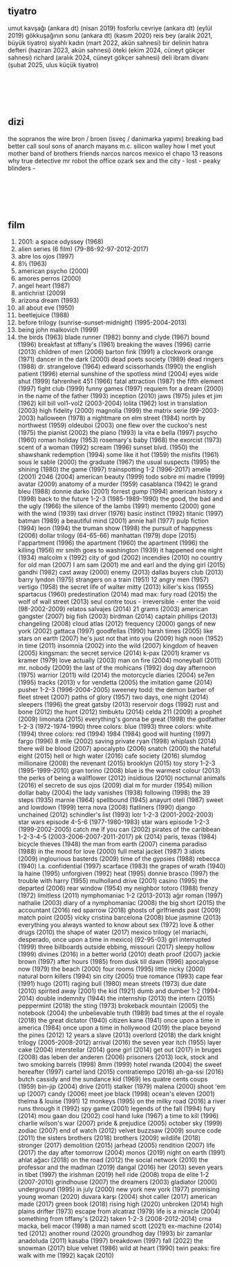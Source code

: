 ## tiyatro

umut kavşağı (ankara dt) (nisan 2019)
fosforlu cevriye (ankara dt) (eylül 2019)
gökkuşağının sonu (ankara dt) (kasım 2020)
reis bey (aralık 2021, büyük tiyatro)
siyahlı kadın (mart 2022, akün sahnesi)
bir delinin hatıra defteri (haziran 2023, akün sahnesi)
öteki (ekim 2024, cüneyt gökçer sahnesi)
richard (aralık 2024, cüneyt gökçer sahnesi)
deli ibram divanı (şubat 2025, ulus küçük tiyatro)

<br></br>
<br></br>

## dizi

the sopranos
the wire
bron / broen (isveç / danimarka yapımı)
breaking bad
better call soul
sons of anarch
mayans m.c.
silicon walley
how I met yout mother
band of brothers
friends
narcos
narcos mexico
el chapo
13 reasons why
true detective
mr robot
the office
ozark
sex and the city -
lost -
peaky blinders -

<br></br>
<br></br>


## film

1.    2001: a space odyssey (1968)
2.    alien series (6 film) (79-86-92-97-2012-2017)
3.    abre los ojos (1997) 
4.    8½ (1963)
5.    american psycho (2000)
6.    amores perros (2000)
7.    angel heart (1987)
8.    antichrist (2009)
9. arizona dream (1993)
10. all about eve (1950)
11. beetlejuice (1988)
12. before trilogy (sunrise-sunset-midnight) (1995-2004-2013)
13. being john malkovich (1999)
14. the birds (1963)
 blade runner (1982)
 bonny and clyde (1967)
 bound (1996)
 breakfast at tiffany's (1961)
 breaking the waves (1996)
 carrie (2013)
 children of men (2006)
 barton fink (1991)
 a clockwork orange (1971)
 dancer in the dark (2000)
 dead poets society (1989)
 dead ringers (1988)
 dr. strangelove (1964)
 edward scissorhands (1990)
 the english patient (1996)
 eternal sunshine of the spotless mind (2004)
 eyes wide shut (1999)
 fahrenheit 451 (1966)
 fatal attraction (1987)
 the fifth element (1997)
 fight club (1999)
 funny games (1997)
 requiem for a dream (2000)
 in the name of the father (1993)
 inception (2010)
 jaws (1975)
 jules et jim (1962)
 kill bill vol1-vol2 (2003-2004)
 lolita (1962)
 lost in translation (2003)
 high fidelity (2000)
 magnolia (1999)
 the matrix serie (99-2003-2003)
 halloween (1978)
 a nightmare on elm street (1984)
 north by northwest (1959)
 oldeuboi (2003)
 one flew over the cuckoo's nest (1975)
 the pianist (2002)
 the piano (1993)
 la vita e bella (1997)
 psycho (1960)
 roman holiday (1953)
 rosemary's baby (1968)
 the exorcist (1973)
 scent of a woman (1992)
 scream (1996)
 sunset blvd. (1950)
 the shawshank redemption (1994)
 some like it hot (1959)
 the misfits (1961)
 sous le sable (2000)
 the graduate (1967)
 the usual suspects (1995)
 the shining (1980)
 the game (1997)
 trainspotting 1-2 (1996-2017)
 amelie (2001)
 2046 (2004)
 american beauty (1999)
 todo sobre mi madre (1999)
 avatar (2009)
 anatomy of a murder (1959)
 casablanca (1942)
 le grand bleu (1988)
 donnie darko (2001)
 forrest gump (1994)
 american history x (1998)
 back to the future 1-2-3 (1985-1989-1990)
 the good, the bad and the ugly (1966)
 the silence of the lambs (1991)
 memento (2000)
 gone with the wind (1939)
 taxi driver (1976)
 basic instinct (1992)
 titanic (1997)
 batman (1989)
 a beautiful mind (2001)
 annie hall (1977)
 pulp fiction (1994)
 leon (1994)
 the truman show (1998)
 the pursuit of happyness (2006)
 dollar trilogy (64-65-66)
 manhattan (1979)
 dope (2015)
 l'appartment (1996)
 the apartment (1960)
 the apartment (1996)
 the killing (1956)
 mr smith goes to washington (1939)
 it happened one night (1934)
 malcolm x (1992)
 city of god (2002)
 incendies (2010)
 no country for old man (2007)
 I am sam (2001)
 me and earl and the dying girl (2015)
 gandhi (1982)
 cast away (2000)
 enemy (2013)
 dallas buyers club (2013)
 barry lyndon (1975)
 strangers on a train (1951)
 12 angry men (1957)
 vertigo (1958)
 the secret life of walter mitty (2013)
 killer's kiss (1955)
 spartacus (1960)
 predestination (2014)
 mad max: fury road (2015)
 the wolf of wall street (2013)
 seul contre tous - irreversible - enter the void (98-2002-2009)
 relatos salvajes (2014)
 21 grams (2003)
 american gangster (2007)
 big fish (2003)
 birdman (2014)
 captain phillips (2013)
 changeling (2008)
 cloud atlas (2012)
 frequency (2000)
 gangs of new york (2002)
 gattaca (1997)
 goodfellas (1990)
 harsh times (2005)
 like stars on earth (2007)
 he's just not that into you (2009)
 high noon (1952)
 in time (2011)
 insomnia (2002)
 into the wild (2007)
 kingdom of heaven (2005)
 kingsman: the secret service (2014)
 k-pax (2001)
 kramer vs kramer (1979)
 love actually (2003)
 man on fire (2004)
 moneyball (2011)
 mr. nobody (2009)
 the last of the mohicans (1992)
 dog day afternoon (1975)
 warrior (2011)
 wild (2014)
 the motorcycle diaries (2004)
 se7en (1995)
 tracks (2013)
 v for vendetta (2005)
 the imitation game (2014)
 pusher 1-2-3 (1996-2004-2005)
 sweeney todd: the demon barber of fleet street (2007)
 paths of glory (1957)
 two days, one night (2014)
 sleepers (1996)
 the great gatsby (2013)
 reservoir dogs (1992)
 rust and bone (2012)
 the hunt (2012)
 timbuktu (2014)
 celda 211 (2009)
 a prophet (2009)
 limonata (2015)
 everything's gonna be great (1998)
 the godfather 1-2-3 (1972-1974-1990)
 three colors: blue (1993)
 three colors: white (1994)
 three colors: red (1994)
 1984 (1984)
 good will hunting (1997)
 fargo (1996)
 8 mile (2002)
 saving private ryan (1998)
 whiplash (2014)
 there will be blood (2007)
 apocalypto (2006)
 snatch (2000)
 the hateful eight (2015)
 hell or high water (2016)
 cafe society (2016)
 slumdog millionaire (2008)
 the revenant (2015)
 brooklyn (2015)
 toy story 1-2-3 (1995-1999-2010)
 gran torino (2008)
 blue is the warmest colour (2013)
 the perks of being a wallflower (2012)
 insidious (2010)
 nocturnal animals (2016)
 el secreto de sus ojos (2009)
 dial m for murder (1954)
 million dollar baby (2004)
 the lady vanishes (1938)
 following (1998)
 the 39 steps (1935)
 marnie (1964)
 spellbound (1945)
 anayurt oteli (1987)
 sweet and lowdown (1999)
 terra nova (2008)
 flatliners (1990)
 django unchained (2012)
 schindler's list (1993)
 lotr 1-2-3 (2001-2002-2003)
 star wars episode 4-5-6 (1977-1980-1983)
 star wars episode 1-2-3 (1999-2002-2005)
 catch me if you can (2002)
 pirates of the caribbean 1-2-3-4-5 (2003-2006-2007-2011-2017)
 pk (2014)
 paris, texas (1984)
 bicycle thieves (1948)
 the man from earth (2007)
 cinema paradiso (1988)
 in the mood for love (2000)
 full metal jacket (1987)
 3 idiots (2009)
 inglourious basterds (2009)
 time of the gypsies (1988)
 rebecca (1940)
 l.a. confidential (1997)
 scarface (1983)
 the grapes of wrath (1940)
 la haine (1995)
 unforgiven (1992)
 heat (1995)
 donnie brasco (1997)
 the trouble with harry (1955)
 mulholland drive (2001)
 casino (1995)
 the departed (2006)
 rear window (1954)
 my neighbor totoro (1988)
 frenzy (1972)
 limitless (2011)
 nymphomaniac 1-2 (2013-2013)
 ağır roman (1997)
 nathalie (2003)
 diary of a nymphomaniac (2008)
 the big short (2015)
 the accountant (2016)
 red sparrow (2018)
 ghosts of girlfriends past (2009)
 match point (2005)
 vicky cristina barcelona (2008)
 blue jasmine (2013)
 everything you always wanted to know about sex (1972)
 love & other drugs (2010)
 the shape of water (2017)
 mexico trilogy (el mariachi, desperado, once upon a time in mexico) (92-95-03)
 girl interrupted (1999)
 three billboards outside ebbing, missouri (2017)
 sleepy hollow (1999)
 divines (2016)
 in a better world (2010)
 death proof (2007)
 jackie brown (1997)
 after hours (1985)
 from dusk till dawn (1996)
 apocalypse now (1979)
 the beach (2000)
 four rooms (1995)
 little nicky (2000)
 natural born killers (1994)
 sin city (2005)
 true romance (1993)
 cape fear (1991)
 hugo (2011)
 raging bull (1980)
 mean streets (1973)
 due date (2010)
 spirited away (2001)
 the kid (1921)
 dumb and dumber 1-2 (1994-2014)
 double indemnity (1944)
 the internship (2013)
 the intern (2015)
 peppermint (2018)
 the sting (1973)
 brokeback mountain (2005)
 the notebook (2004)
 the unbelievable truth (1989)
 bad times at the el royale (2018)
 the great dictator (1940)
 citizen kane (1941)
 once upon a time in america (1984)
 once upon a time in hollywood (2019)
 the place beyond the pines (2012)
 12 years a slave (2013)
 overlord (2018)
 the dark knight trilogy (2005-2008-2012)
 arrival (2016)
 the seven year itch (1955)
 layer cake (2004)
 interstellar (2014)
 gone girl (2014)
 get out (2017)
 in bruges (2008)
 das leben der anderen (2006)
 prisoners (2013)
 lock, stock and two smoking barrels (1998)
 8mm (1999)
 hotel rwanda (2004)
 the sweet hereafter (1997)
 cartel land (2015)
 contratiempo (2016)
 ah-ga-ssi (2016)
 butch cassidy and the sundance kid (1969)
 les quatre cents coups (1959)
 bin-jip (2004)
 drive (2011)
 stalker (1979)
 malena (2000)
 shoot 'em up (2007)
 candy (2006)
 meet joe black (1998)
 ocean's eleven (2001)
 thelma & louise (1991)
 12 monkeys (1995)
 on the milky road (2016)
 a river runs through it (1992)
 spy game (2001)
 legends of the fall (1994)
 fury (2014)
 mou gaan dou (2002)
 cool hand luke (1967)
 a time to kill (1996)
 charlie wilson's war (2007)
 pride & prejudice (2005)
 october sky (1999)
 zodiac (2007)
 end of watch (2012)
 velvet buzzsaw (2009)
 source code (2011)
 the sisters brothers (2018)
 brothers (2009)
 wildlife (2018)
 stronger (2017)
 demolition (2015)
 jarhead (2005)
 rendition (2007)
 life (2017)
 the day after tomorrow (2004)
 monos (2019)
 night on earth (1991)
 ahlat ağacı (2018)
 on the road (2012)
 the social network (2010)
 the professor and the madman (2019)
 dangal (2016)
 her (2013)
 seven years in tibet (1997)
 the irishman (2019)
 hell ride (2008)
 tropa de elite 1-2 (2007-2010)
 grindhouse (2007)
 the dreamers (2003)
 gladiator (2000)
 underground (1995)
 in july (2000)
 new york new york (1977)
 promising young woman (2020)
 duvara karşı (2004)
 shot caller (2017)
 american made (2017)
 green book (2018)
 rising high (2020)
 unbroken (2014)
 high plains drifter (1973)
 escape from alcatraz (1979)
 life is a miracle (2004)
 something from tiffany's (2022)
 taken 1-2-3 (2008-2012-2014)
 crna macka, beli macor (1998)
 a man named scott (2021)
 ex-machine (2014)
 ted (2012)
 another round (2020)
 groundhog day (1993)
 bir zamanlar anadoluda (2011)
 kasaba (1997)
 breakdown (1997)
 fall (2022)
 the snowman (2017)
 blue velvet (1986)
 wild at heart (1990)
 twin peaks: fire walk with me (1992)
 kaçak (2010)
